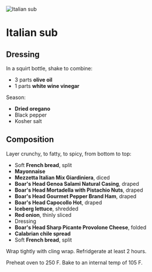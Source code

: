 ![Italian sub](https://lh3.googleusercontent.com/yZkKvSpqek427p2ru8tFyu0rgvbebfb2BINTqrZj0ZVNoWP2DUcWe-7FH349Wvm_lpIoAxKScKPNoE9NR07K0d5zdURoBt9uonaX9lQCDBL2s29QSfdf5Vd8XOvWFB2R0zZHgxfGJk0hxLjxTAlYjsyko021kd4jGVhP65lQ1O_c3U82b0UEyzKeMoJOSDK2PXde6LMNLKilFeVE4gUQ91ubRZTPCn9l57fuFx-p7pLuuOu-GbDwtxAAcUeW3ozV-DLTRPXdQVht1wdBJLXUHktcZLZPOoR2VaepBCZdTdO9xXpOx2PrKgjFiNfZJTSCjeASkgfXGb_OSfiCEPRTrc76Y-L4iXlF15_lY-WfTD-R53NtCSH9NFQZNy_hde5DmoOJmbJ5MIDBvGkG5yFp7ySKccwZmP4eqUTXby2ximeMUTsxZhS9_0_ceg9oBIJcuDUG1Jw9YplZ6k0i3P4_ge0odguaaQ-fvH9xaQc75spaSNytrzPmC3Yf7Su8WwDNvXhl5Gm1WRXFnEaalTB43TbxosckwRkXsARmCrkyEV_-6WoUv7RUAtnZ968r5g-w8BDyeqMuX6qiDO86omXDCBZfSDA8Tsp8E9lV4EhSerI=w1710-h962-no)

Italian sub
===========

Dressing
--------

In a squirt bottle, shake to combine:

- 3 parts **olive oil**
- 1 parts **white wine vinegar**

Season:

- **Dried oregano**
- Black pepper
- Kosher salt

Composition
-----------

Layer crunchy, to fatty, to spicy, from bottom to top:

- Soft **French bread**, split
- **Mayonnaise**
- **Mezzetta Italian Mix Giardiniera**, diced
- **Boar's Head Genoa Salami Natural Casing**, draped
- **Boar's Head Mortadella with Pistachio Nuts**, draped
- **Boar's Head Gourmet Pepper Brand Ham**, draped
- **Boar's Head Capocollo Hot**, draped
- **Iceberg lettuce**, shredded
- **Red onion**, thinly sliced
- Dressing
- **Boar's Head Sharp Picante Provolone Cheese**, folded
- **Calabrian chile spread**
- Soft **French bread**, split

Wrap tightly with cling wrap. Refridgerate at least 2 hours.

Preheat oven to 250 F. Bake to an internal temp of 105 F.
